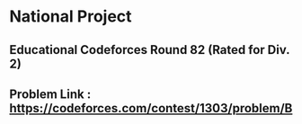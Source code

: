 # National Project
## Educational Codeforces Round 82 (Rated for Div. 2)
## Problem Link : https://codeforces.com/contest/1303/problem/B